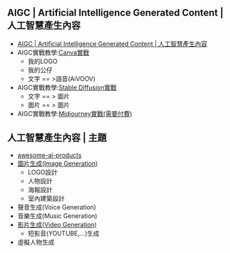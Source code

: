 ## AIGC | Artificial Intelligence Generated Content | 人工智慧產生內容 
- [AIGC | Artificial Intelligence Generated Content | 人工智慧產生內容 ]()
- AIGC實戰教學:[Canva實戰](Canva_lab.md)
  - 我的LOGO
  - 我的公仔
  - 文字 == >語音(AiVOOV)
- AIGC實戰教學:[Stable Diffusion實戰](SD_lab.md)
  - 文字 == > 圖片
  - 圖片 == > 圖片
- AIGC實戰教學:[Midjourney實戰(需要付費)](Midjourney_lab.md)

## 人工智慧產生內容 | 主題
- [awesome-ai-products](https://latentbox.com/zh/awesome-ai-products)
- [圖片生成(Image Generation)](AI_Image_Generation.md)
  - LOGO設計
  - 人物設計
  - 海報設計
  - 室內建築設計 
- 聲音生成(Voice Generation)
- 音樂生成(Music Generation)
- [影片生成(Video Generation)](AI_Video_Generation.md)
  - 短影音(YOUTUBE,...)生成
- 虛擬人物生成

